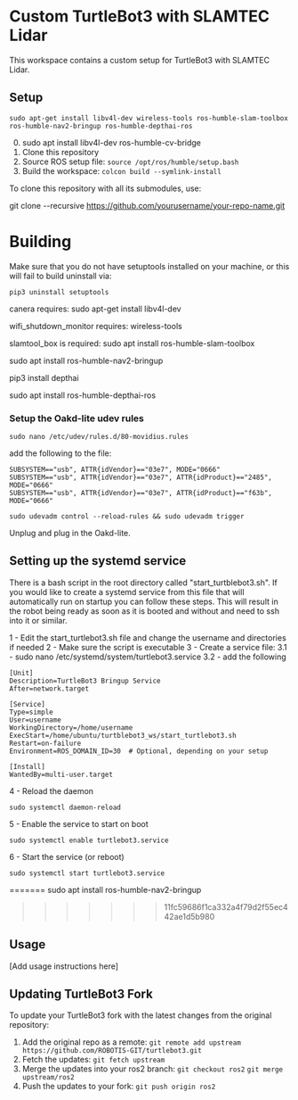 # Custom TurtleBot3 with SLAMTEC Lidar

This workspace contains a custom setup for TurtleBot3 with SLAMTEC Lidar.

## Setup

```
sudo apt-get install libv4l-dev wireless-tools ros-humble-slam-toolbox ros-humble-nav2-bringup ros-humble-depthai-ros

```

0. sudo apt install libv4l-dev ros-humble-cv-bridge
1. Clone this repository
2. Source ROS setup file: `source /opt/ros/humble/setup.bash`
3. Build the workspace: `colcon build --symlink-install`


To clone this repository with all its submodules, use:

git clone --recursive https://github.com/yourusername/your-repo-name.git

# Building

Make sure that you do not have setuptools installed on your machine, or this will fail to build
uninstall via:
```
pip3 uninstall setuptools
```

canera requires: sudo apt-get install libv4l-dev

wifi_shutdown_monitor requires: wireless-tools

slamtool_box is required: sudo apt install ros-humble-slam-toolbox

sudo apt install ros-humble-nav2-bringup

pip3 install depthai

sudo apt install ros-humble-depthai-ros


### Setup the Oakd-lite udev rules
```
sudo nano /etc/udev/rules.d/80-movidius.rules
```

add the following to the file:
```
SUBSYSTEM=="usb", ATTR{idVendor}=="03e7", MODE="0666"
SUBSYSTEM=="usb", ATTR{idVendor}=="03e7", ATTR{idProduct}=="2485", MODE="0666"
SUBSYSTEM=="usb", ATTR{idVendor}=="03e7", ATTR{idProduct}=="f63b", MODE="0666"
```

```
sudo udevadm control --reload-rules && sudo udevadm trigger
```

Unplug and plug in the Oakd-lite.





## Setting up the systemd service
There is a bash script in the root directory called "start_turtblebot3.sh". If you would like to
create a systemd service from this file that will automatically run on startup you can follow these
steps. This will result in the robot being ready as soon as it is booted and without and need to ssh
into it or similar.

1 - Edit the start_turtlebot3.sh file and change the username and directories if needed
2 - Make sure the script is executable
3 - Create a service file:
	3.1 - sudo nano /etc/systemd/system/turtlebot3.service
	3.2 - add the following

```
[Unit]
Description=TurtleBot3 Bringup Service
After=network.target

[Service]
Type=simple
User=username
WorkingDirectory=/home/username
ExecStart=/home/ubuntu/turtblebot3_ws/start_turtlebot3.sh
Restart=on-failure
Environment=ROS_DOMAIN_ID=30  # Optional, depending on your setup

[Install]
WantedBy=multi-user.target
```

4 - Reload the daemon
```
sudo systemctl daemon-reload
```

5 - Enable the service to start on boot
```
sudo systemctl enable turtlebot3.service
```

6 - Start the service (or reboot)
```
sudo systemctl start turtlebot3.service
```



=======
sudo apt install ros-humble-nav2-bringup
>>>>>>> 11fc59686f1ca332a4f79d2f55ec442ae1d5b980
## Usage
[Add usage instructions here]

## Updating TurtleBot3 Fork
To update your TurtleBot3 fork with the latest changes from the original repository:

1. Add the original repo as a remote:
   `git remote add upstream https://github.com/ROBOTIS-GIT/turtlebot3.git`
2. Fetch the updates:
   `git fetch upstream`
3. Merge the updates into your ros2 branch:
   `git checkout ros2`
   `git merge upstream/ros2`
4. Push the updates to your fork:
   `git push origin ros2`
